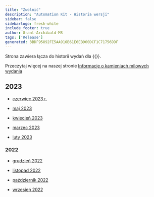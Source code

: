 ```yaml
---
title: "Zwolnić"
description: "Automation Kit - Historia wersji"
sidebar: false
sidebarlogo: fresh-white
include_footer: true
author: Grant-Archibald-MS
tags: ['Release']
generated: 3BDF95892FE5AA916B61E6EB960DCF1C71756DDF
---
```


Strona zawiera łącza do historii wydań dla {{<product-name>}}.

Przeczytaj więcej na naszej stronie [Informacje o kamieniach milowych wydania](/pl/releases/milestones)

## 2023

- [czerwiec 2023 r.](/pl/releases/june-2023)

- [maj 2023](/pl/releases/may-2023)

- [kwiecień 2023](/pl/releases/april-2023)

- [marzec 2023](/pl/releases/march-2023)

- [luty 2023](/pl/releases/february-2023)

### 2022

- [grudzień 2022](/pl/releases/december-2022)

- [listopad 2022](/pl/releases/november-2022)

- [październik 2022](/pl/releases/october-2022)

- [wrzesień 2022](/pl/releases/september-2022)
